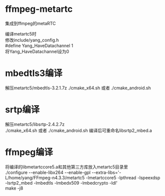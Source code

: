 # ffmpeg-metartc
集成到ffmpeg的metaRTC

编译metartc5时  
修改include/yang_config.h   
#define Yang_HaveDatachannel 1  
将Yang_HaveDatachannel设为0  

# mbedtls3编译
解压metartc5/mbedtls-3.2.1.7z 
./cmake_x64.sh
或者
./cmake_android.sh

# srtp编译
解压metartc5/libsrtp-2.4.2.7z  
./cmake_x64.sh
或者
./cmake_android.sh
编译后可重命名libsrtp2_mbed.a
  
# ffmpeg编译
将编译的libmetartccore5.a和其他第三方库放入metartc5目录里  
./configure --enable-libx264 --enable-gpl --extra-libs='-L/home/yang/FFmpeg-n4.3.3/metartc5 -lmetartccore5 -lpthread -lspeexdsp -lsrtp2_mbed -lmbedtls -lmbedx509 -lmbedcrypto -ldl'  
make -j8
